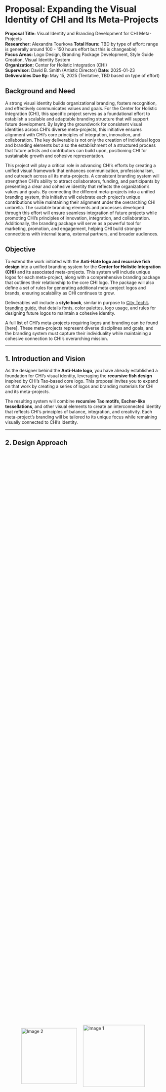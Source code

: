 # Proposal: Expanding the Visual Identity of CHI and Its Meta-Projects  

**Proposal Title:**  Visual Identity and Branding Development for CHI Meta-Projects  
**Researcher:** Alexandra Tourkova
**Total Hours:**  TBD by type of effort: range is generally around 100 - 150 hours effort but this is changeable)  
**Focus Areas:**  Logo Design, Branding Package Development, Style Guide Creation, Visual Identity System  
**Organization:**  Center for Holistic Integration (CHI)  
**Supervisor:**  David B. Smith  (Artistic Director)
**Date:**  2025-01-23  
**Deliverables Due By:**  May 15, 2025  (Tentative, TBD based on type of effort)

## Background and Need
A strong visual identity builds organizational branding, fosters recognition, and effectively communicates values and goals. For the Center for Holistic Integration (CHI), this specific project serves as a foundational effort to establish a scalable and adaptable branding structure that will support future development. By laying the groundwork for consistent visual identities across CHI’s diverse meta-projects, this initiative ensures alignment with CHI’s core principles of integration, innovation, and collaboration. The key deliverable is not only the creation of individual logos and branding elements but also the establishment of a structured process that future artists and contributors can build upon, positioning CHI for sustainable growth and cohesive representation.

This project will play a critical role in advancing CHI’s efforts by creating a unified visual framework that enhances communication, professionalism, and outreach across all its meta-projects. A consistent branding system will strengthen CHI’s ability to attract collaborators, funding, and participants by presenting a clear and cohesive identity that reflects the organization’s values and goals. By connecting the different meta-projects into a unified branding system, this initiative will celebrate each project’s unique contributions while maintaining their alignment under the overarching CHI umbrella. The scalable branding elements and processes developed through this effort will ensure seamless integration of future projects while promoting CHI’s principles of innovation, integration, and collaboration. Additionally, the branding package will serve as a powerful tool for marketing, promotion, and engagement, helping CHI build stronger connections with internal teams, external partners, and broader audiences.

## Objective 

To extend the work initiated with the **Anti-Hate logo and recursive fish design** into a unified branding system for the **Center for Holistic Integration (CHI)** and its associated meta-projects. This system will include unique logos for each meta-project, along with a comprehensive branding package that outlines their relationship to the core CHI logo. The package will also define a set of rules for generating additional meta-project logos and brands, ensuring scalability as CHI continues to grow.  

Deliverables will include a **style book**, similar in purpose to [City Tech’s branding guide](https://www.citytech.cuny.edu/citytechbranding/CityTechIDbook.pdf), that details fonts, color palettes, logo usage, and rules for designing future logos to maintain a cohesive identity.  

A full list of CHI’s meta-projects requiring logos and branding can be found [here]. These meta-projects represent diverse disciplines and goals, and the branding system must capture their individuality while maintaining a cohesive connection to CHI’s overarching mission.  

---

## 1. Introduction and Vision  

As the designer behind the **Anti-Hate logo**, you have already established a foundation for CHI’s visual identity, leveraging the **recursive fish design** inspired by CHI’s Tao-based core logo. This proposal invites you to expand on that work by creating a series of logos and branding materials for CHI and its meta-projects.  

The resulting system will combine **recursive Tao motifs**, **Escher-like tessellations**, and other visual elements to create an interconnected identity that reflects CHI’s principles of balance, integration, and creativity. Each meta-project’s branding will be tailored to its unique focus while remaining visually connected to CHI’s identity.  

---

## 2. Design Approach  
<div style="display: flex; justify-content: center; align-items: center; height: 100%;">
    <img src="https://github.com/CHI-CityTech/CHI-Branding/blob/main/images/Tao%20Chi.png" alt="Image 2" style="width:180px; margin: 10px;">
    <img src="https://github.com/CHI-CityTech/CHI-Branding/blob/main/images/Koi%20CHI.png" alt="Image 1" style="width:200px; margin: 10px;">
</div>

### 2.1 Foundational Elements  
- **Core CHI Logo**: The Tao-inspired CHI logo will remain the centerpiece of the branding system.  
- **Anti-Hate Recursive Fish Design**: This logo will serve as a conceptual and stylistic foundation for the other meta-projects, extending its recursive and fractal themes into other logo designs. Additional exploration to more fully embrace the forground/background ambiguity of Escher is required (as one can see from teh image above, there are two fish in the foreground and also a background: in the Tao there is a forground/background ambiguity.
- **Escher-Like Tessellations**: Create interlocking shapes and patterns for use in logos and supporting visuals, emphasizing connection and balance.  

### 2.2 Meta-Project Logos  
Each meta-project will have a custom logo inspired by the core CHI design and reflecting its individual themes. These logos will be developed for the following meta-projects (see the [full list here](https://chi-citytech.github.io/Meta-Project.html):  
1. **Balanced Blended Space (BBS):**  
   - A quadrant or interlocking design representing the blending of physical and virtual spaces.  
2. **Blended Shadow Puppet (BSP):**  
   - Interlocking puppets inspired by shadow play, with light and shadow elements.  
3. **Blended Reality Performance System (BRPS):**  
   - Modular, fractal forms symbolizing integration of real and virtual components.  
4. **Collaborative AI:**  
   - Neural and fractal patterns highlighting recursion and adaptability.  
5. **World Building:**  
   - Expanding worlds or orbits symbolizing narrative creation and cultural research.  
6. **Game Development:**  
   - Designs reflecting specific games like **Shadow Sports** or **Lumbra**, incorporating dynamic light and shadow patterns.  
7. **Educational and Outreach Initiatives:**  
   - A logo reflecting cross-cultural connections, teaching, and learning.  

### 2.3 Style Book and Branding Package  
The branding package will provide guidelines for consistency and scalability, including:  
- **Logo Relationships:** How each meta-project logo connects visually to the core CHI logo.  
- **Rules for Additional Logos:** A systematic approach to creating new logos for future meta-projects, ensuring they align with CHI’s visual identity while allowing for individuality.  
- **Style Guide:** Fonts, color palettes, logo usage, and design principles.  
- **Stationery Design:** Letterheads, business cards, and other materials for CHI and its meta-projects.  
- **Digital Assets:** Templates for social media, websites, and presentations.  
- **Patterns and Motifs:** A library of Escher-like tessellations and recursive designs for use in supporting materials.  

---

## 3. Deliverables  

### 3.1 Logos and Visual Identity  
- A unified set of logos for CHI and its meta-projects, connected by shared design principles.  
- Variants of each logo for use in different contexts (e.g., black-and-white, simplified for small sizes).  

### 3.2 Comprehensive Branding Package  
- A **style book** that includes:  
  - Fonts, color palettes, and logo usage guidelines.  
  - Rules and templates for creating new meta-project logos.  
  - Visual examples demonstrating how the logos relate to one another.  
- Stationery and digital templates for CHI and its meta-projects.  

### 3.3 Supporting Materials  
- Letterheads, business cards, and other stationery.  
- Templates for presentations, posters, and websites.  

---

## 4. Implementation Plan  

### 4.1 Research and Concept Development  
- Explore the recursive fish and CHI logos as foundations.  
- Study Escher’s tessellation techniques and recursive design methods.  
- Review the specific needs of each meta-project to ensure thematic alignment.  

### 4.2 Design and Iteration  
- Create initial logo concepts for CHI and selected meta-projects.  
- Iterate on designs based on feedback, refining logos and other visuals.  

### 4.3 Finalization and Style Guide Creation  
- Finalize the logos, patterns, and motifs.  
- Compile a complete style guide for consistent usage across all projects.  

### 4.4 Distribution and Use  
- Provide access to all branding assets through Adobe Creative Cloud and GitHub.  
- Train project leads on how to use the branding materials effectively.  

---

## 5. Benefits  

1. **Unified Visual Identity**: A cohesive branding system reinforces CHI’s identity while allowing for the individuality of each meta-project.  
2. **Scalability**: The system is designed to grow with CHI, allowing for seamless integration of new meta-projects.  
3. **Professionalism and Recognition**: A consistent and polished visual identity strengthens CHI’s reputation and outreach efforts.  

---

## 6. Timeline  

- **Weeks 1-2:** Research Escher tessellations, recursive designs, and cultural motifs.  
- **Weeks 3-4:** Develop and iterate on initial logo concepts for CHI and selected meta-projects.  
- **Weeks 5-6:** Finalize logos and begin work on the style book and other deliverables.  
- **Week 7:** Create templates and finalize branding materials.  
- **Week 8:** Distribute assets and launch the new branding system.  

---

## 7. Conclusion  

This proposal builds on your existing work with the Anti-Hate logo, extending its principles to create a unified and adaptable branding system for CHI. By incorporating recursive Tao motifs, Escher-like tessellations, and meta-project-specific designs, this initiative will provide CHI with a professional and scalable visual identity. The comprehensive branding package, including rules for future logo generation, ensures that CHI’s identity remains cohesive and adaptable as it evolves.
